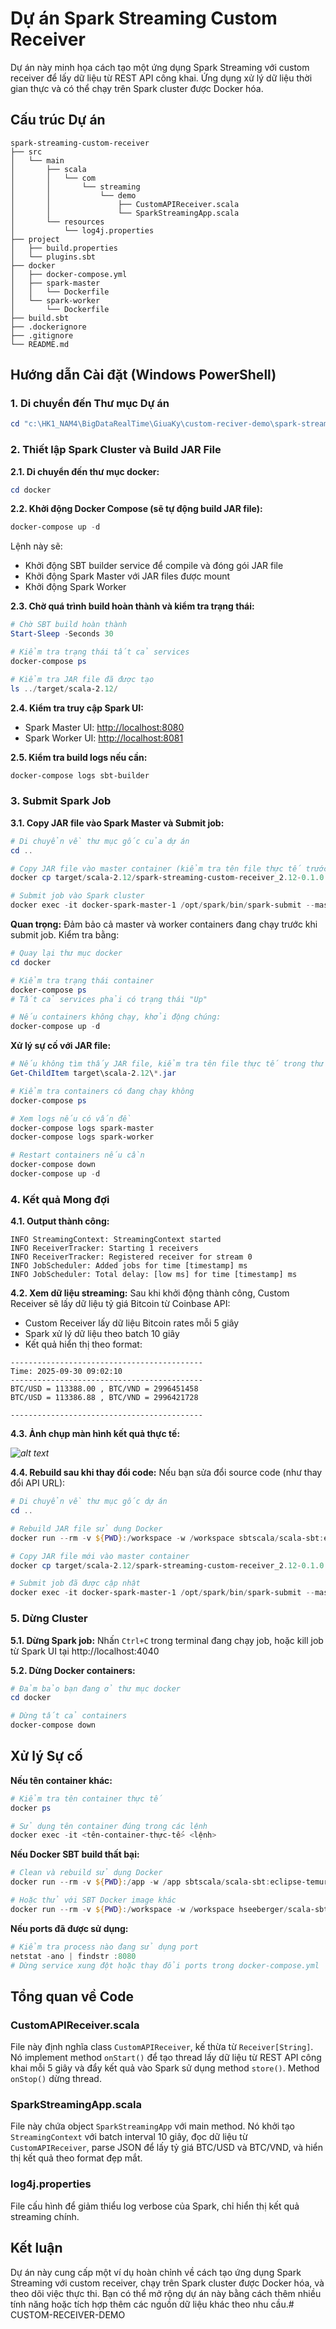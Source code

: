 # Dự án Spark Streaming Custom Receiver

Dự án này minh họa cách tạo một ứng dụng Spark Streaming với custom receiver để lấy dữ liệu từ REST API công khai. Ứng dụng xử lý dữ liệu thời gian thực và có thể chạy trên Spark cluster được Docker hóa.

## Cấu trúc Dự án

```
spark-streaming-custom-receiver
├── src
│   └── main
│       ├── scala
│       │   └── com
│       │       └── streaming
│       │           └── demo
│       │               ├── CustomAPIReceiver.scala
│       │               └── SparkStreamingApp.scala
│       └── resources
│           └── log4j.properties
├── project
│   ├── build.properties
│   └── plugins.sbt
├── docker
│   ├── docker-compose.yml
│   ├── spark-master
│   │   └── Dockerfile
│   └── spark-worker
│       └── Dockerfile
├── build.sbt
├── .dockerignore
├── .gitignore
└── README.md
```

## Hướng dẫn Cài đặt (Windows PowerShell)

### 1. Di chuyển đến Thư mục Dự án

```powershell
cd "c:\HK1_NAM4\BigDataRealTime\GiuaKy\custom-reciver-demo\spark-streaming-custom-receiver"
```

### 2. Thiết lập Spark Cluster và Build JAR File

**2.1. Di chuyển đến thư mục docker:**
```powershell
cd docker
```

**2.2. Khởi động Docker Compose (sẽ tự động build JAR file):**
```powershell
docker-compose up -d
```
Lệnh này sẽ:
- Khởi động SBT builder service để compile và đóng gói JAR file
- Khởi động Spark Master với JAR files được mount
- Khởi động Spark Worker

**2.3. Chờ quá trình build hoàn thành và kiểm tra trạng thái:**
```powershell
# Chờ SBT build hoàn thành
Start-Sleep -Seconds 30

# Kiểm tra trạng thái tất cả services
docker-compose ps

# Kiểm tra JAR file đã được tạo
ls ../target/scala-2.12/
```

**2.4. Kiểm tra truy cập Spark UI:**
- Spark Master UI: [http://localhost:8080](http://localhost:8080)
- Spark Worker UI: [http://localhost:8081](http://localhost:8081)

**2.5. Kiểm tra build logs nếu cần:**
```powershell
docker-compose logs sbt-builder
```

### 3. Submit Spark Job

**3.1. Copy JAR file vào Spark Master và Submit job:**
```powershell
# Di chuyển về thư mục gốc của dự án
cd ..

# Copy JAR file vào master container (kiểm tra tên file thực tế trước)
docker cp target/scala-2.12/spark-streaming-custom-receiver_2.12-0.1.0.jar docker-spark-master-1:/opt/spark/app.jar

# Submit job vào Spark cluster
docker exec -it docker-spark-master-1 /opt/spark/bin/spark-submit --master spark://spark-master:7077 --class com.streaming.demo.SparkStreamingApp /opt/spark/app.jar
```

**Quan trọng:** Đảm bảo cả master và worker containers đang chạy trước khi submit job. Kiểm tra bằng:
```powershell
# Quay lại thư mục docker
cd docker

# Kiểm tra trạng thái container
docker-compose ps
# Tất cả services phải có trạng thái "Up"

# Nếu containers không chạy, khởi động chúng:
docker-compose up -d
```

**Xử lý sự cố với JAR file:**
```powershell
# Nếu không tìm thấy JAR file, kiểm tra tên file thực tế trong thư mục target
Get-ChildItem target\scala-2.12\*.jar

# Kiểm tra containers có đang chạy không
docker-compose ps

# Xem logs nếu có vấn đề
docker-compose logs spark-master
docker-compose logs spark-worker

# Restart containers nếu cần
docker-compose down
docker-compose up -d
```

### 4. Kết quả Mong đợi

**4.1. Output thành công:**
```
INFO StreamingContext: StreamingContext started
INFO ReceiverTracker: Starting 1 receivers
INFO ReceiverTracker: Registered receiver for stream 0
INFO JobScheduler: Added jobs for time [timestamp] ms
INFO JobScheduler: Total delay: [low ms] for time [timestamp] ms
```

**4.2. Xem dữ liệu streaming:**
Sau khi khởi động thành công, Custom Receiver sẽ lấy dữ liệu tỷ giá Bitcoin từ Coinbase API:
- Custom Receiver lấy dữ liệu Bitcoin rates mỗi 5 giây
- Spark xử lý dữ liệu theo batch 10 giây
- Kết quả hiển thị theo format:

```
-------------------------------------------
Time: 2025-09-30 09:02:10
-------------------------------------------
BTC/USD = 113388.00 , BTC/VND = 2996451458
BTC/USD = 113386.88 , BTC/VND = 2996421728

-------------------------------------------
```

**4.3. Ảnh chụp màn hình kết quả thực tế:**

*![alt text](image.png)*

**4.4. Rebuild sau khi thay đổi code:**
Nếu bạn sửa đổi source code (như thay đổi API URL):
```powershell
# Di chuyển về thư mục gốc dự án
cd ..

# Rebuild JAR file sử dụng Docker
docker run --rm -v ${PWD}:/workspace -w /workspace sbtscala/scala-sbt:eclipse-temurin-jammy-17.0.5_8_1.8.2_2.12.17 sbt clean package

# Copy JAR file mới vào master container
docker cp target/scala-2.12/spark-streaming-custom-receiver_2.12-0.1.0.jar docker-spark-master-1:/opt/spark/app.jar

# Submit job đã được cập nhật
docker exec -it docker-spark-master-1 /opt/spark/bin/spark-submit --master spark://spark-master:7077 --class com.streaming.demo.SparkStreamingApp /opt/spark/app.jar
```

### 5. Dừng Cluster

**5.1. Dừng Spark job:**
Nhấn `Ctrl+C` trong terminal đang chạy job, hoặc kill job từ Spark UI tại http://localhost:4040

**5.2. Dừng Docker containers:**
```powershell
# Đảm bảo bạn đang ở thư mục docker
cd docker

# Dừng tất cả containers
docker-compose down
```

## Xử lý Sự cố

**Nếu tên container khác:**
```powershell
# Kiểm tra tên container thực tế
docker ps

# Sử dụng tên container đúng trong các lệnh
docker exec -it <tên-container-thực-tế> <lệnh>
```

**Nếu Docker SBT build thất bại:**
```powershell
# Clean và rebuild sử dụng Docker
docker run --rm -v ${PWD}:/app -w /app sbtscala/scala-sbt:eclipse-temurin-jammy-17.0.5_8_1.8.2_2.12.17 sbt clean package

# Hoặc thử với SBT Docker image khác
docker run --rm -v ${PWD}:/workspace -w /workspace hseeberger/scala-sbt:17.0.2_1.6.2_2.13.8 sbt clean package
```

**Nếu ports đã được sử dụng:**
```powershell
# Kiểm tra process nào đang sử dụng port
netstat -ano | findstr :8080
# Dừng service xung đột hoặc thay đổi ports trong docker-compose.yml
```

## Tổng quan về Code

### CustomAPIReceiver.scala

File này định nghĩa class `CustomAPIReceiver`, kế thừa từ `Receiver[String]`. Nó implement method `onStart()` để tạo thread lấy dữ liệu từ REST API công khai mỗi 5 giây và đẩy kết quả vào Spark sử dụng method `store()`. Method `onStop()` dừng thread.

### SparkStreamingApp.scala

File này chứa object `SparkStreamingApp` với main method. Nó khởi tạo `StreamingContext` với batch interval 10 giây, đọc dữ liệu từ `CustomAPIReceiver`, parse JSON để lấy tỷ giá BTC/USD và BTC/VND, và hiển thị kết quả theo format đẹp mắt.

### log4j.properties

File cấu hình để giảm thiểu log verbose của Spark, chỉ hiển thị kết quả streaming chính.

## Kết luận

Dự án này cung cấp một ví dụ hoàn chỉnh về cách tạo ứng dụng Spark Streaming với custom receiver, chạy trên Spark cluster được Docker hóa, và theo dõi việc thực thi. Bạn có thể mở rộng dự án này bằng cách thêm nhiều tính năng hoặc tích hợp thêm các nguồn dữ liệu khác theo nhu cầu.# CUSTOM-RECEIVER-DEMO
